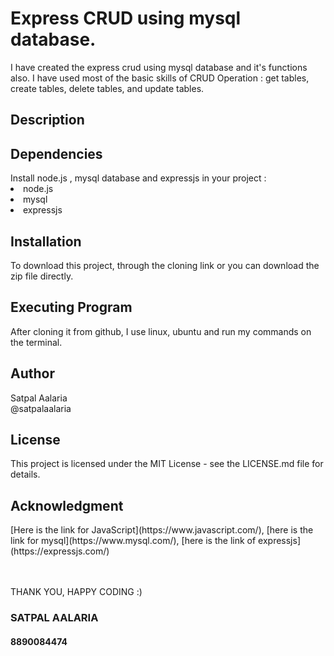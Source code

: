 # Express CRUD using mysql database.
<p>I have created the express crud using mysql database and it's functions also.
I have used most of the basic skills of CRUD Operation  : get tables, create tables, delete tables, and update tables.</p>

<h2>Description</h2>




<h2>Dependencies</h2>
Install node.js , mysql database and expressjs  in your project  :
<li>node.js</li>
<li>mysql</li>
<li>expressjs</li>

<h2>Installation</h2>
To download this project, through the cloning link or you can download the zip file directly.

<h2>Executing Program</h2>
After cloning it from github, 
I use linux, ubuntu and run my commands on the terminal.

<h2>Author</h2>
Satpal Aalaria<br>
@satpalaalaria

<h2>License</h2>
<p>This project is licensed under the MIT License - see the LICENSE.md file for details.</p>

<h2>Acknowledgment</h2>
[Here is the link for JavaScript](https://www.javascript.com/),
[here is the link for mysql](https://www.mysql.com/),
[here is the link of expressjs](https://expressjs.com/)<br>

<br></br>
THANK YOU, HAPPY CODING :)


<h3>SATPAL AALARIA</h3>
<h4>8890084474</h4>

